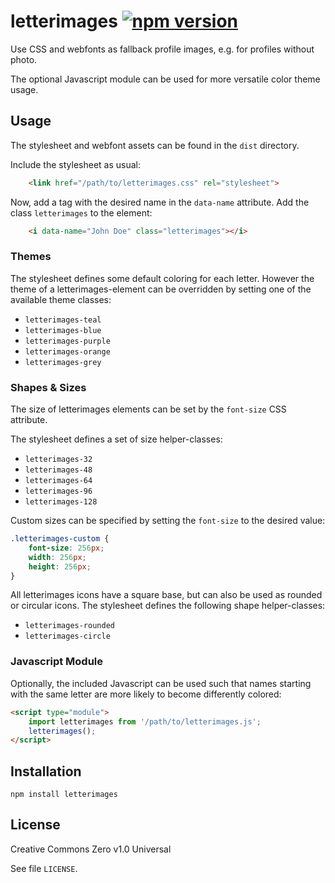 # letterimages [![npm version](https://badge.fury.io/js/letterimages.svg)](https://badge.fury.io/js/letterimages)

Use CSS and webfonts as fallback profile images, e.g. for profiles without photo.

The optional Javascript module can be used for more versatile color theme usage.

## Usage

The stylesheet and webfont assets can be found in the `dist` directory.

Include the stylesheet as usual:
```html
    <link href="/path/to/letterimages.css" rel="stylesheet">
```

Now, add a tag with the desired name in the `data-name` attribute.
Add the class `letterimages` to the element:
```html
    <i data-name="John Doe" class="letterimages"></i>
```

### Themes

The stylesheet defines some default coloring for each letter.
However the theme of a letterimages-element can be overridden by setting one of the available theme classes:

* `letterimages-teal`
* `letterimages-blue`
* `letterimages-purple`
* `letterimages-orange`
* `letterimages-grey`

### Shapes & Sizes

The size of letterimages elements can be set by the `font-size` CSS attribute.

The stylesheet defines a set of size helper-classes:

* `letterimages-32`
* `letterimages-48`
* `letterimages-64`
* `letterimages-96`
* `letterimages-128`

Custom sizes can be specified by setting the `font-size` to the desired value:

```css
.letterimages-custom {
    font-size: 256px;
    width: 256px;
    height: 256px;
}
```

All letterimages icons have a square base, but can also be used as rounded or circular icons.
The stylesheet defines the following shape helper-classes:

* `letterimages-rounded`
* `letterimages-circle`

### Javascript Module

Optionally, the included Javascript can be used such that names starting with the same letter are more likely to become differently colored:
```html
<script type="module">
    import letterimages from '/path/to/letterimages.js';
    letterimages();
</script>
```

## Installation

```
npm install letterimages
```

## License

Creative Commons Zero v1.0 Universal

See file `LICENSE`.
